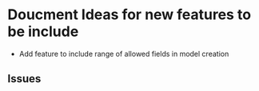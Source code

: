 # Doucment Ideas for new features to be include

* Add feature to include range of allowed fields in model creation

## Issues
